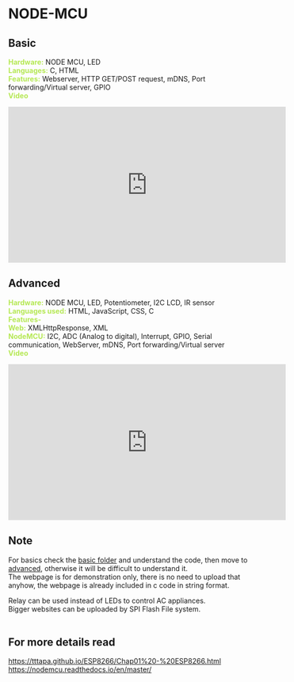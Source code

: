 # NODE-MCU
## Basic
<span style="color:#b5e853">**Hardware:**</span> NODE MCU, LED      
<span style="color:#b5e853">**Languages:**</span> C, HTML       
<span style="color:#b5e853">**Features:**</span> Webserver, HTTP GET/POST request, mDNS, Port forwarding/Virtual server, GPIO      
<span style="color:#b5e853">**Video**</span>
<iframe width="560" height="315" src="https://www.youtube.com/embed/T43sGy1teyQ" frameborder="0" allow="accelerometer; autoplay; clipboard-write; encrypted-media; gyroscope; picture-in-picture" allowfullscreen></iframe>
<br>

## Advanced
<span style="color:#b5e853">**Hardware:**</span> NODE MCU, LED, Potentiometer, I2C LCD, IR sensor       
<span style="color:#b5e853">**Languages used:**</span> HTML, JavaScript, CSS, C       
<span style="color:#b5e853">**Features-**</span>      
<span style="color:#b5e853">**Web:**</span> XMLHttpResponse, XML   <br>
<span style="color:#b5e853">**NodeMCU:**</span> I2C, ADC (Analog to digital), Interrupt, GPIO, Serial communication, WebServer, mDNS, Port forwarding/Virtual server       
<span style="color:#b5e853">**Video**</span>
<iframe width="560" height="315" src="https://www.youtube.com/embed/3kpdtdSheFk" frameborder="0" allow="accelerometer; autoplay; clipboard-write; encrypted-media; gyroscope; picture-in-picture" allowfullscreen></iframe>
<br>

## Note
For basics check the [basic folder](https://github.com/Mysterious-Owl/node-mcu/tree/master/Basic) and understand the code, then move to [advanced](https://github.com/Mysterious-Owl/node-mcu/tree/master/Advanced), otherwise it will be difficult to understand it.<br>
The webpage is for demonstration only, there is no need to upload that anyhow, the webpage is already included in c code in string format.

Relay can be used instead of LEDs to control AC appliances.<br>
Bigger websites can be uploaded by SPI Flash File system.<br><br>

## For more details read
https://tttapa.github.io/ESP8266/Chap01%20-%20ESP8266.html   <br>
https://nodemcu.readthedocs.io/en/master/ <br>

